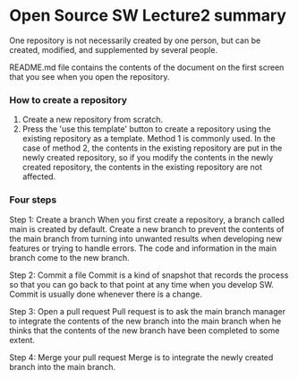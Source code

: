# Open Source SW Lecture2 summary
One repository is not necessarily created by one person, but can be created, modified, and supplemented by several people.

README.md file contains the contents of the document on the first screen that you see when you open the repository.

### How to create a repository
1. Create a new repository from scratch.
2. Press the 'use this template' button to create a repository using the existing repository as a template.
Method 1 is commonly used.
In the case of method 2, the contents in the existing repository are put in the newly created repository, so if you modify the contents in the newly created repository, the contents in the existing repository are not affected.

### Four steps
Step 1: Create a branch
When you first create a repository, a branch called main is created by default.
Create a new branch to prevent the contents of the main branch from turning into unwanted results when developing new features or trying to handle errors.
The code and information in the main branch come to the new branch.

Step 2: Commit a file
Commit is a kind of snapshot that records the process so that you can go back to that point at any time when you develop SW.
Commit is usually done whenever there is a change.

Step 3: Open a pull request
Pull request is to ask the main branch manager to integrate the contents of the new branch into the main branch when he thinks that the contents of the new branch have been completed to some extent.

Step 4: Merge your pull request
Merge is to integrate the newly created branch into the main branch.
